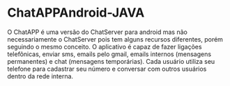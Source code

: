 # ChatAPPAndroid-JAVA
O ChatAPP é uma versão do ChatServer para android mas não necessariamente o ChatServer pois tem alguns recursos diferentes, porém seguindo o mesmo conceito. O aplicativo é capaz de fazer ligações telefônicas, enviar sms, emails pelo gmail, emails internos (mensagens permanentes) e chat (mensagens temporárias). Cada usuário utiliza seu telefone para cadastrar seu número e conversar com outros usuários dentro da rede interna.
